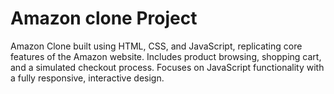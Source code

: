 # Amazon clone Project
 Amazon Clone built using HTML, CSS, and JavaScript, replicating core features of the Amazon website. Includes product browsing, shopping cart, and a simulated checkout process. Focuses on JavaScript functionality with a fully responsive, interactive design.
